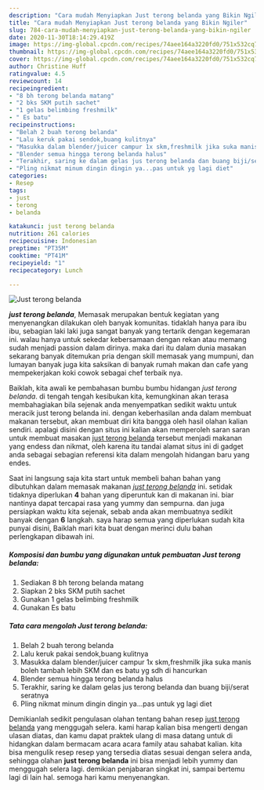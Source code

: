 ```yaml
---
description: "Cara mudah Menyiapkan Just terong belanda yang Bikin Ngiler"
title: "Cara mudah Menyiapkan Just terong belanda yang Bikin Ngiler"
slug: 784-cara-mudah-menyiapkan-just-terong-belanda-yang-bikin-ngiler
date: 2020-11-30T18:14:29.419Z
image: https://img-global.cpcdn.com/recipes/74aee164a3220fd0/751x532cq70/just-terong-belanda-foto-resep-utama.jpg
thumbnail: https://img-global.cpcdn.com/recipes/74aee164a3220fd0/751x532cq70/just-terong-belanda-foto-resep-utama.jpg
cover: https://img-global.cpcdn.com/recipes/74aee164a3220fd0/751x532cq70/just-terong-belanda-foto-resep-utama.jpg
author: Christine Huff
ratingvalue: 4.5
reviewcount: 14
recipeingredient:
- "8 bh terong belanda matang"
- "2 bks SKM putih sachet"
- "1 gelas belimbing freshmilk"
- " Es batu"
recipeinstructions:
- "Belah 2 buah terong belanda"
- "Lalu keruk pakai sendok,buang kulitnya"
- "Masukka dalam blender/juicer campur 1x skm,freshmilk jika suka manis boleh tambah lebih SKM dan es batu yg sdh di hancurkan"
- "Blender semua hingga terong belanda halus"
- "Terakhir, saring ke dalam gelas jus terong belanda dan buang biji/serat seratnya"
- "Pling nikmat minum dingin dingin ya...pas untuk yg lagi diet"
categories:
- Resep
tags:
- just
- terong
- belanda

katakunci: just terong belanda 
nutrition: 261 calories
recipecuisine: Indonesian
preptime: "PT35M"
cooktime: "PT41M"
recipeyield: "1"
recipecategory: Lunch

---
```



![Just terong belanda](https://img-global.cpcdn.com/recipes/74aee164a3220fd0/751x532cq70/just-terong-belanda-foto-resep-utama.jpg)

<b><i>just terong belanda</i></b>, Memasak merupakan bentuk kegiatan yang menyenangkan dilakukan oleh banyak komunitas. tidaklah hanya para ibu ibu, sebagian laki laki juga sangat banyak yang tertarik dengan kegemaran ini. walau hanya untuk sekedar kebersamaan dengan rekan atau memang sudah menjadi passion dalam dirinya. maka dari itu dalam dunia masakan sekarang banyak ditemukan pria dengan skill memasak yang mumpuni, dan lumayan banyak juga kita saksikan di banyak rumah makan dan cafe yang mempekerjakan koki cowok sebagai chef terbaik nya.

Baiklah, kita awali ke pembahasan bumbu bumbu hidangan <i>just terong belanda</i>. di tengah tengah kesibukan kita, kemungkinan akan terasa membahagiakan bila sejenak anda menyempatkan sedikit waktu untuk meracik just terong belanda ini. dengan keberhasilan anda dalam membuat makanan tersebut, akan membuat diri kita bangga oleh hasil olahan kalian sendiri. apalagi disini dengan situs ini kalian akan memperoleh saran saran untuk membuat masakan <u>just terong belanda</u> tersebut menjadi makanan yang endess dan nikmat, oleh karena itu tandai alamat situs ini di gadget anda sebagai sebagian referensi kita dalam mengolah hidangan baru yang endes.




Saat ini langsung saja kita start untuk membeli bahan bahan yang dibutuhkan dalam memasak makanan <u><i>just terong belanda</i></u> ini. setidak tidaknya diperlukan <b>4</b> bahan yang diperuntuk kan di makanan ini. biar nantinya dapat tercapai rasa yang yummy dan sempurna. dan juga persiapkan waktu kita sejenak, sebab anda akan membuatnya sedikit banyak dengan <b>6</b> langkah. saya harap semua yang diperlukan sudah kita punyai disini, Baiklah mari kita buat dengan merinci dulu bahan perlengkapan dibawah ini.

<!--inarticleads1-->

##### Komposisi dan bumbu yang digunakan untuk pembuatan Just terong belanda:

1. Sediakan 8 bh terong belanda matang
1. Siapkan 2 bks SKM putih sachet
1. Gunakan 1 gelas belimbing freshmilk
1. Gunakan  Es batu




<!--inarticleads2-->

##### Tata cara mengolah Just terong belanda:

1. Belah 2 buah terong belanda
1. Lalu keruk pakai sendok,buang kulitnya
1. Masukka dalam blender/juicer campur 1x skm,freshmilk jika suka manis boleh tambah lebih SKM dan es batu yg sdh di hancurkan
1. Blender semua hingga terong belanda halus
1. Terakhir, saring ke dalam gelas jus terong belanda dan buang biji/serat seratnya
1. Pling nikmat minum dingin dingin ya...pas untuk yg lagi diet




Demikianlah sedikit pengulasan olahan tentang bahan resep <u>just terong belanda</u> yang menggugah selera. kami harap kalian bisa mengerti dengan ulasan diatas, dan kamu dapat praktek ulang di masa datang untuk di hidangkan dalam bermacam acara acara family atau sahabat kalian. kita bisa mengulik resep resep yang tersedia diatas sesuai dengan selera anda, sehingga olahan <b>just terong belanda</b> ini bisa menjadi lebih yummy dan menggugah selera lagi. demikian penjabaran singkat ini, sampai bertemu lagi di lain hal. semoga hari kamu menyenangkan.
